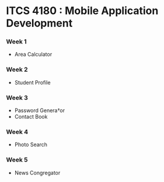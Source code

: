 # ITCS 4180 : Mobile Application Development

### Week 1
* Area Calculator

### Week 2
* Student Profile

### Week 3
* Password Genera†or
* Contact Book

### Week 4
* Photo Search

### Week 5
* News Congregator 